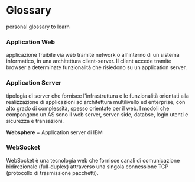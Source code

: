 # Glossary
personal glossary to learn

### Application Web
applicazione fruibile via web tramite network o all'interno di un sistema informatico,  in una architettura client-server. Il client accede tramite browser a determinate funzionalità che risiedono su un application server.

### Application Server
tipologia di server che fornisce l'infrastruttura e le funzionalità orientati alla realizzazione di applicazioni ad architettura multilivello ed enterprise, con alto grado di complessità, spesso orientate per il web. I modoli che compongono un AS sono il web server, server-side, databse, login utenti e sicurezza e transazioni.
  
  **Websphere** = Application server di IBM

### WebSocket
WebSocket è una tecnologia web che fornisce canali di comunicazione bidirezionale (full-duplex) attraverso una singola connessione TCP (protocollo di trasmissione pacchetti).
